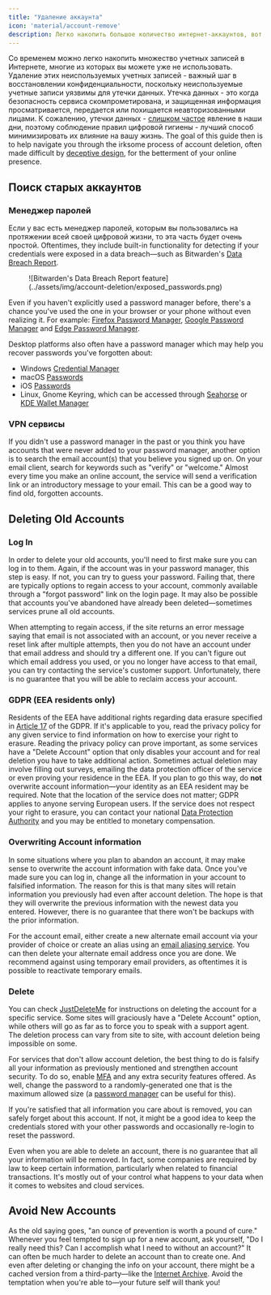 ```yaml
---
title: "Удаление аккаунта"
icon: 'material/account-remove'
description: Легко накопить большое количество интернет-аккаунтов, вот несколько советов о том, как уменьшить их количество.
---
```


Со временем можно легко накопить множество учетных записей в Интернете, многие из которых вы можете уже не использовать. Удаление этих неиспользуемых учетных записей - важный шаг в восстановлении конфиденциальности, поскольку неиспользуемые учетные записи уязвимы для утечки данных. Утечка данных - это когда безопасность сервиса скомпрометирована, и защищенная информация просматривается, передается или похищается неавторизованными лицами. К сожалению, утечки данных - [слишком частое](https://haveibeenpwned.com/PwnedWebsites) явление в наши дни, поэтому соблюдение правил цифровой гигиены - лучший способ минимизировать их влияние на вашу жизнь. The goal of this guide then is to help navigate you through the irksome process of account deletion, often made difficult by [deceptive design](https://www.deceptive.design/), for the betterment of your online presence.

## Поиск старых аккаунтов

### Менеджер паролей

Если у вас есть менеджер паролей, которым вы пользовались на протяжении всей своей цифровой жизни, то эта часть будет очень простой. Oftentimes, they include built-in functionality for detecting if your credentials were exposed in a data breach—such as Bitwarden's [Data Breach Report](https://bitwarden.com/blog/have-you-been-pwned/).

<figure markdown>
  ![Bitwarden's Data Breach Report feature](../assets/img/account-deletion/exposed_passwords.png)
</figure>

Even if you haven't explicitly used a password manager before, there's a chance you've used the one in your browser or your phone without even realizing it. For example: [Firefox Password Manager](https://support.mozilla.org/kb/password-manager-remember-delete-edit-logins), [Google Password Manager](https://passwords.google.com/intro) and [Edge Password Manager](https://support.microsoft.com/en-us/microsoft-edge/save-or-forget-passwords-in-microsoft-edge-b4beecb0-f2a8-1ca0-f26f-9ec247a3f336).

Desktop platforms also often have a password manager which may help you recover passwords you've forgotten about:

- Windows [Credential Manager](https://support.microsoft.com/en-us/windows/accessing-credential-manager-1b5c916a-6a16-889f-8581-fc16e8165ac0)
- macOS [Passwords](https://support.apple.com/en-us/HT211145)
- iOS [Passwords](https://support.apple.com/en-us/HT211146)
- Linux, Gnome Keyring, which can be accessed through [Seahorse](https://help.gnome.org/users/seahorse/stable/passwords-view.html.en) or [KDE Wallet Manager](https://userbase.kde.org/KDE_Wallet_Manager)

### VPN сервисы

If you didn't use a password manager in the past or you think you have accounts that were never added to your password manager, another option is to search the email account(s) that you believe you signed up on. On your email client, search for keywords such as "verify" or "welcome." Almost every time you make an online account, the service will send a verification link or an introductory message to your email. This can be a good way to find old, forgotten accounts.

## Deleting Old Accounts

### Log In

In order to delete your old accounts, you'll need to first make sure you can log in to them. Again, if the account was in your password manager, this step is easy. If not, you can try to guess your password. Failing that, there are typically options to regain access to your account, commonly available through a "forgot password" link on the login page. It may also be possible that accounts you've abandoned have already been deleted—sometimes services prune all old accounts.

When attempting to regain access, if the site returns an error message saying that email is not associated with an account, or you never receive a reset link after multiple attempts, then you do not have an account under that email address and should try a different one. If you can't figure out which email address you used, or you no longer have access to that email, you can try contacting the service's customer support. Unfortunately, there is no guarantee that you will be able to reclaim access your account.

### GDPR (EEA residents only)

Residents of the EEA have additional rights regarding data erasure specified in [Article 17](https://www.gdpr.org/regulation/article-17.html) of the GDPR. If it's applicable to you, read the privacy policy for any given service to find information on how to exercise your right to erasure. Reading the privacy policy can prove important, as some services have a "Delete Account" option that only disables your account and for real deletion you have to take additional action. Sometimes actual deletion may involve filling out surveys, emailing the data protection officer of the service or even proving your residence in the EEA. If you plan to go this way, do **not** overwrite account information—your identity as an EEA resident may be required. Note that the location of the service does not matter; GDPR applies to anyone serving European users. If the service does not respect your right to erasure, you can contact your national [Data Protection Authority](https://ec.europa.eu/info/law/law-topic/data-protection/reform/rights-citizens/redress/what-should-i-do-if-i-think-my-personal-data-protection-rights-havent-been-respected_en) and you may be entitled to monetary compensation.

### Overwriting Account information

In some situations where you plan to abandon an account, it may make sense to overwrite the account information with fake data. Once you've made sure you can log in, change all the information in your account to falsified information. The reason for this is that many sites will retain information you previously had even after account deletion. The hope is that they will overwrite the previous information with the newest data you entered. However, there is no guarantee that there won't be backups with the prior information.

For the account email, either create a new alternate email account via your provider of choice or create an alias using an [email aliasing service](../email.md#email-aliasing-services). You can then delete your alternate email address once you are done. We recommend against using temporary email providers, as oftentimes it is possible to reactivate temporary emails.

### Delete

You can check [JustDeleteMe](https://justdeleteme.xyz) for instructions on deleting the account for a specific service. Some sites will graciously have a "Delete Account" option, while others will go as far as to force you to speak with a support agent. The deletion process can vary from site to site, with account deletion being impossible on some.

For services that don't allow account deletion, the best thing to do is falsify all your information as previously mentioned and strengthen account security. To do so, enable [MFA](multi-factor-authentication.md) and any extra security features offered. As well, change the password to a randomly-generated one that is the maximum allowed size (a [password manager](../passwords.md) can be useful for this).

If you're satisfied that all information you care about is removed, you can safely forget about this account. If not, it might be a good idea to keep the credentials stored with your other passwords and occasionally re-login to reset the password.

Even when you are able to delete an account, there is no guarantee that all your information will be removed. In fact, some companies are required by law to keep certain information, particularly when related to financial transactions. It's mostly out of your control what happens to your data when it comes to websites and cloud services.

## Avoid New Accounts

As the old saying goes, "an ounce of prevention is worth a pound of cure." Whenever you feel tempted to sign up for a new account, ask yourself, "Do I really need this? Can I accomplish what I need to without an account?" It can often be much harder to delete an account than to create one. And even after deleting or changing the info on your account, there might be a cached version from a third-party—like the [Internet Archive](https://archive.org/). Avoid the temptation when you're able to—your future self will thank you!
